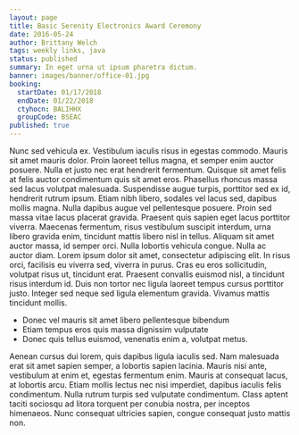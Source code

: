 ```yaml
---
layout: page
title: Basic Serenity Electronics Award Ceremony
date: 2016-05-24
author: Brittany Welch
tags: weekly links, java
status: published
summary: In eget urna ut ipsum pharetra dictum.
banner: images/banner/office-01.jpg
booking:
  startDate: 01/17/2018
  endDate: 01/22/2018
  ctyhocn: BALIHHX
  groupCode: BSEAC
published: true
---
```

Nunc sed vehicula ex. Vestibulum iaculis risus in egestas commodo. Mauris sit amet mauris dolor. Proin laoreet tellus magna, et semper enim auctor posuere. Nulla et justo nec erat hendrerit fermentum. Quisque sit amet felis at felis auctor condimentum quis sit amet eros. Phasellus rhoncus massa sed lacus volutpat malesuada. Suspendisse augue turpis, porttitor sed ex id, hendrerit rutrum ipsum. Etiam nibh libero, sodales vel lacus sed, dapibus mollis magna. Nulla dapibus augue vel pellentesque posuere. Proin sed massa vitae lacus placerat gravida. Praesent quis sapien eget lacus porttitor viverra. Maecenas fermentum, risus vestibulum suscipit interdum, urna libero gravida enim, tincidunt mattis libero nisl in tellus.
Aliquam sit amet auctor massa, id semper orci. Nulla lobortis vehicula congue. Nulla ac auctor diam. Lorem ipsum dolor sit amet, consectetur adipiscing elit. In risus orci, facilisis eu viverra sed, viverra in purus. Cras eu eros sollicitudin, volutpat risus ut, tincidunt erat. Praesent convallis euismod nisl, a tincidunt risus interdum id. Duis non tortor nec ligula laoreet tempus cursus porttitor justo. Integer sed neque sed ligula elementum gravida. Vivamus mattis tincidunt mollis.

* Donec vel mauris sit amet libero pellentesque bibendum
* Etiam tempus eros quis massa dignissim vulputate
* Donec quis tellus euismod, venenatis enim a, volutpat metus.

Aenean cursus dui lorem, quis dapibus ligula iaculis sed. Nam malesuada erat sit amet sapien semper, a lobortis sapien lacinia. Mauris nisi ante, vestibulum at enim et, egestas fermentum enim. Mauris at consequat lacus, at lobortis arcu. Etiam mollis lectus nec nisi imperdiet, dapibus iaculis felis condimentum. Nulla rutrum turpis sed vulputate condimentum. Class aptent taciti sociosqu ad litora torquent per conubia nostra, per inceptos himenaeos. Nunc consequat ultricies sapien, congue consequat justo mattis non.
